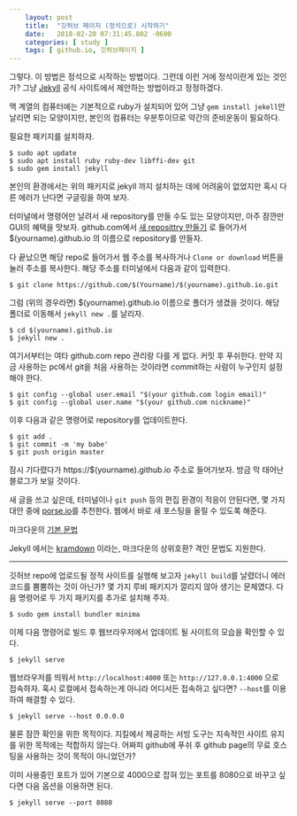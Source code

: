 ```yaml
---
    layout: post
    title:  "깃허브 페이지 (정석으로) 시작하기"
    date:   2018-02-20 07:31:45.802 -0600
    categories: [ study ]
    tags: [ github.io, 깃허브페이지 ]
---
```


그렇다. 이 방법은 정석으로 시작하는 방법이다. 그런데 이런 거에 정석이란게 있는 것인가? 그냥 [Jekyll](https://jekyllrb-ko.github.io/) 공식 사이트에서 제안하는 방법이라고 정정하겠다. <!--more-->

맥 계열의 컴퓨터에는 기본적으로 ruby가 설치되어 있어 그냥 `gem install jekell`만 날리면 되는 모양이지만, 본인의 컴퓨터는 우분투이므로 약간의 준비운동이 필요하다.

필요한 패키지를 설치하자.

    $ sudo apt update
    $ sudo apt install ruby ruby-dev libffi-dev git
    $ sudo gem install jekyll

본인의 환경에서는 위의 패키지로 jekyll 까지 설치하는 데에 어려움이 없었지만 혹시 다른 에러가 난다면 구글링을 하여 보자.

터미널에서 명령어만 날려서 새 repository를 만들 수도 있는 모양이지만, 아주 잠깐만 GUI의 혜택을 맛보자. github.com에서 [새 reposittry 만들기](https://github.com/new) 로 들어가서 $(yourname).github.io 의 이름으로 repository를 만들자.

다 끝났으면 해당 repo로 들어가서 웹 주소를 복사하거나 `Clone or download` 버튼을 눌러 주소를 복사한다. 해당 주소를 터미널에서 다음과 같이 입력한다.

    $ git clone https://github.com/$(Yourname)/$(yourname).github.io.git

그럼 (위의 경우라면) $(yourname).github.io 이름으로 폴더가 생겼을 것이다. 해당 폴더로 이동해서 `jekyll new .`를 날리자.

    $ cd $(yourname).github.io
    $ jekyll new .

여기서부터는 여타 github.com repo 관리랑 다를 게 없다. 커밋 후 푸쉬한다. 만약 지금 사용하는 pc에서 git을 처음 사용하는 것이라면 commit하는 사람이 누구인지 설정해야 한다.

    $ git config --global user.email "$(your github.com login email)"
    $ git config --global user.name "$(your github.com nickname)"

이후 다음과 같은 명령어로 repository를 업데이트한다.

    $ git add .
    $ git commit -m 'my babe'
    $ git push origin master

잠시 기다렸다가 https://$(yourname).github.io 주소로 들어가보자. 방금 막 태어난 블로그가 보일 것이다.

새 글을 쓰고 싶은데, 터미널이나 `git push` 등의 편집 환경이 적응이 안된다면, 몇 가지 대안 중에 [porse.io](http://prose.io)를 추천한다. 웹에서 바로 새 포스팅을 올릴 수 있도록 해준다. 

마크다운의 [기본 문법](https://gist.github.com/ihoneymon/652be052a0727ad59601)

Jekyll 에서는 [kramdown](https://kramdown.gettalong.org/syntax.html) 이라는, 마크다운의 상위호환? 격인 문법도 지원한다.

----------------

깃허브 repo에 업로드될 정적 사이트를 실행해 보고자 `jekyll build`를 날렸더니 에러코드를 뿜뿜하는 것이 아닌가? 몇 가지 루비 패키지가 깔리지 않아 생기는 문제였다. 다음 명령어로 두 가지 패키지를 추가로 설치해 주자.

    $ sudo gem install bundler minima

이제 다음 명령어로 빌드 후 웹브라우저에서 업데이트 될 사이트의 모습을 확인할 수 있다.

    $ jekyll serve

웹브라우저를 띄워서 `http://localhost:4000` 또는 `http://127.0.0.1:4000` 으로 접속하자. 혹시 로컬에서 접속하는게 아니라 어디서든 접속하고 싶다면? `--host`를 이용하여 해결할 수 있다.

    $ jekyll serve --host 0.0.0.0

물론 잠깐 확인을 위한 목적이다. 지킬에서 제공하는 서빙 도구는 지속적인 사이트 유지를 위한 목적에는 적합하지 않는다. 어짜피 github에 푸쉬 후 github page의 무료 호스팅을 사용하는 것이 목적이 아니었던가?

이미 사용중인 포트가 있어 기본으로 4000으로 잡혀 있는 포트를 8080으로 바꾸고 싶다면 다음 옵션을 이용하면 된다.

    $ jekyll serve --port 8080
    